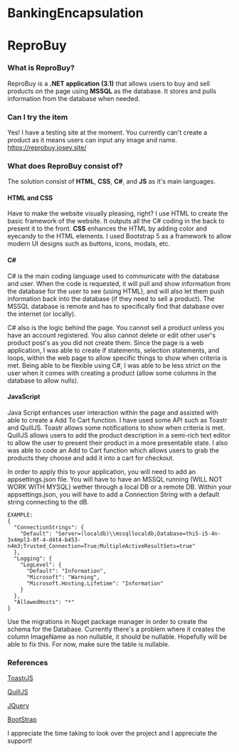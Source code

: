 # BankingEncapsulation
# ReproBuy

### What is ReproBuy?
ReproBuy is a **.NET application (3.1)** that allows users to buy and sell products on the page using **MSSQL** as the database. It stores and pulls information from the database when needed.

### Can I try the item
Yes! I have a testing site at the moment. You currently can't create a product as it means users can input any image and name.
https://reprobuy.josev.site/

### What does ReproBuy consist of?
The solution consist of **HTML**, **CSS**, **C#**, and **JS** as it's main languages. 

#### HTML and CSS
Have to make the website visually pleasing, right? I use HTML to create the basic framework of the website. It outputs all the C# coding in the back to present it to the front. **CSS** enhances the HTML by adding color and eyecandy to the HTML elements. I used Bootstrap 5 as a framework to allow modern UI designs such as buttons, icons, modals, etc.

#### C#
C# is the main coding language used to communicate with the database and user. When the code is requested, it will pull and show information from the database for the user to see (using HTML), and will also let them push information back into the database (if they need to sell a product). The MSSQL database is remote and has to specifically find that database over the internet (or locally).

C# also is the logic behind the page. You cannot sell a product unless you have an account registered. You also cannot delete or edit other user's product post's as you did not create them. Since the page is a web application, I was able to create if statements, selection statements, and loops, within the web page to allow specific things to show when criteria is met. Being able to be flexible using C#, I was able to be less strict on the user when it comes with creating a product (allow some columns in the database to allow nulls).

#### JavaScript
Java Script enhances user interaction within the page and assisted with able to create a Add To Cart function. I have used some API such as Toastr and QuillJS. Toastr allows some notifications to show when criteria is met. QuillJS allows users to add the product description in a semi-rich text editor to allow the user to present their product in a more presentable state. I also was able to code an Add to Cart function which allows users to grab the products they choose and add it into a cart for checkout.

In order to apply this to your application, you will need to add an appsettings.json file.
You will have to have an MSSQL running (WILL NOT WORK WITH MYSQL) wether through a local DB or a remote DB.
Within your appsettings.json, you will have to add a Connection String with a default string connecting to the dB.
```
EXAMPLE:
{
  "ConnectionStrings": {
    "Default": "Server=(localdb)\\mssqllocaldb;Database=thi5-i5-4n-3x4mpl3-0f-4-d4t4-b453-n4m3;Trusted_Connection=True;MultipleActiveResultSets=true"
  },
  "Logging": {
    "LogLevel": {
      "Default": "Information",
      "Microsoft": "Warning",
      "Microsoft.Hosting.Lifetime": "Information"
    }
  },
  "AllowedHosts": "*"
}
```
Use the migrations in Nuget package manager in order to create the schema for the Database. Currently there's a problem where it creates the column ImageName as non nullable, it should be nullable. Hopefully will be able to fix this. For now, make sure the table is nullable.

### References
[ToastrJS](https://codeseven.github.io/toastr/)

[QuillJS](https://quilljs.com/)

[JQuery](https://jquery.com/)

[BootStrap](https://getbootstrap.com/)

I appreciate the time taking to look over the project and I appreciate the support!
